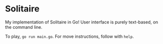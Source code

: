 # Solitaire

My implementation of Solitaire in Go! User interface is purely text-based, on the command line.

To play, `go run main.go`. For move instructions, follow with `help`.